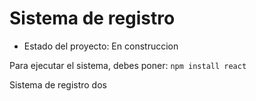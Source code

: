 <h1>Sistema de registro</h1>

- Estado del proyecto: En construccion

Para ejecutar el sistema, debes poner:
```npm install react```

Sistema de registro dos
